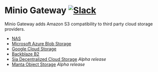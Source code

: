 # Minio Gateway [![Slack](https://slack.minio.io/slack?type=svg)](https://slack.minio.io)
Minio Gateway adds Amazon S3 compatibility to third party cloud storage providers.
- [NAS](https://github.com/piensa/bert/blob/master/docs/gateway/nas.md)
- [Microsoft Azure Blob Storage](https://github.com/piensa/bert/blob/master/docs/gateway/azure.md)
- [Google Cloud Storage](https://github.com/piensa/bert/blob/master/docs/gateway/gcs.md)
- [Backblaze B2](https://github.com/piensa/bert/blob/master/docs/gateway/b2.md)
- [Sia Decentralized Cloud Storage](https://github.com/piensa/bert/blob/master/docs/gateway/sia.md) _Alpha release_
- [Manta Object Storage](https://github.com/piensa/bert/blob/master/docs/gateway/manta.md) _Alpha release_

